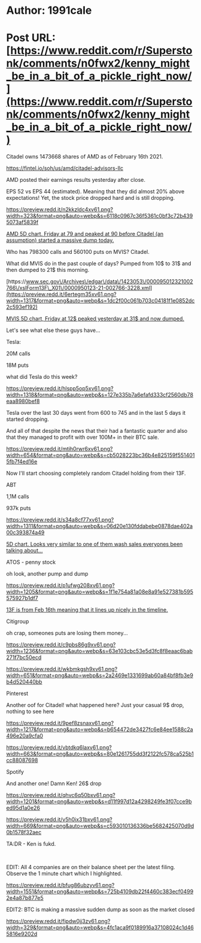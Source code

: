 # Author: 1991cale
# Post URL: [https://www.reddit.com/r/Superstonk/comments/n0fwx2/kenny_might_be_in_a_bit_of_a_pickle_right_now/](https://www.reddit.com/r/Superstonk/comments/n0fwx2/kenny_might_be_in_a_bit_of_a_pickle_right_now/)


Citadel owns 1473668 shares of AMD as of February 16th 2021.

[https:\/\/fintel.io\/soh\/us\/amd\/citadel-advisors-llc](https://preview.redd.it/uew676w54xv61.png?width=1434&format=png&auto=webp&s=8341d97f5254a9778c346ccc8a0e4090e9f96ff4)

AMD posted their earnings results yesterday after close.

EPS 52 vs EPS 44 (estimated). Meaning that they did almost 20% above expectations! Yet, the stock price dropped hard and is still dropping.

https://preview.redd.it/n2kkzldc4xv61.png?width=323&format=png&auto=webp&s=6118c0967c36f5361c0bf3c72b4395073af5839f

[AMD 5D chart. Friday at 79 and peaked at 90 before Citadel \(an assumption\) started a massive dump today.](https://preview.redd.it/xwdsgdvx5xv61.png?width=646&format=png&auto=webp&s=12ff7615de55e51505a39c5bfaa1c2131fea9afa)

Who has 798300 calls and 560100 puts on MVIS? Citadel.

What did MVIS do in the past couple of days? Pumped from 10$ to 31$ and then dumped to 21$ this morning.

[https:\/\/www.sec.gov\/Archives\/edgar\/data\/1423053\/000095012321002766\/xslForm13F\_X01\/0000950123-21-002766-3228.xml](https://preview.redd.it/6ertegm35xv61.png?width=1317&format=png&auto=webp&s=1dc2f00c061b703c04181f1e0852dc2c593ef192)

[MVIS 5D chart, Friday at 12$ peaked yesterday at 31$ and now dumped.](https://preview.redd.it/ar419it66xv61.png?width=660&format=png&auto=webp&s=245155e7f5e22cce1173bbe3b16e35092f5518e3)

Let's see what else these guys have...

Tesla:

20M calls

18M puts

what did Tesla do this week?

https://preview.redd.it/hlspp5op5xv61.png?width=1318&format=png&auto=webp&s=127e335b7a6efafd333cf2560db78eaa8980bef8

Tesla over the last 30 days went from 600 to 745 and in the last 5 days it started dropping.

And all of that despite the news that their had a fantastic quarter and also that they managed to profit with over 100M+ in their BTC sale.

https://preview.redd.it/mtih0rwr6xv61.png?width=654&format=png&auto=webp&s=cb5028223bc36b4e825159f5514015fb7f4ed16e

Now I'll start choosing completely random Citadel holding from their 13F.

ABT

1,1M calls

937k puts

https://preview.redd.it/s34a8cf77xv61.png?width=1311&format=png&auto=webp&s=06d20e130fddabebe0878dae402a00c393874a49

[5D chart. Looks very similar to one of them wash sales everyones been talking about...](https://preview.redd.it/0uq6klee7xv61.png?width=647&format=png&auto=webp&s=319fe1be3ffaf949d0570e55d9c599d8038e8a2b)

ATOS - penny stock

oh look, another pump and dump

https://preview.redd.it/p1ufwg208xv61.png?width=1205&format=png&auto=webp&s=1f1e754a81a08e8a91e527381b595575927b1df7

[13F is from Feb 16th meaning that it lines up nicely in the timeline.](https://preview.redd.it/r3g529128xv61.png?width=656&format=png&auto=webp&s=902629ae4a1bfeab095dafc2ea1b0ffa6fcf733b)

Citigroup

oh crap, someones puts are losing them money...

https://preview.redd.it/c9pbs86g9xv61.png?width=1236&format=png&auto=webp&s=63e103cbc53e5d3fc8f8eaac6bab271f7bc50ecd

https://preview.redd.it/wkbmkgsh9xv61.png?width=651&format=png&auto=webp&s=2a2469e1331699ab60a84bf8fb3e9b4d520440bb

Pinterest

Another oof for Citadel! what happened here? Just your casual 9$ drop, nothing to see here

https://preview.redd.it/9pef8zsnaxv61.png?width=1217&format=png&auto=webp&s=b654472de3427fc6e84ee1588c2a496e20a9cfa0

https://preview.redd.it/vbtdkq6laxv61.png?width=663&format=png&auto=webp&s=80e1261755dd3f2122fc578ca525b1cc88087698

Spotify

And another one! Damn Ken! 26$ drop

https://preview.redd.it/qhvc6q50bxv61.png?width=1201&format=png&auto=webp&s=d11f997d12a4298249fe3f07cce9bed95d1a0e26

https://preview.redd.it/v5h0ix31bxv61.png?width=669&format=png&auto=webp&s=c593010136336be5682425070d9d0b1578f32aec

TA:DR - Ken is fukd.

&#x200B;

EDIT: All 4 companies are on their balance sheet per the latest filing. Observe the 1 minute chart which I highlighted.

https://preview.redd.it/bfug86ubzyv61.png?width=1551&format=png&auto=webp&s=725b4109db22f4460c383ecf04992e4a87b877e5

EDIT2: BTC is making a massive sudden dump as soon as the market closed

https://preview.redd.it/fipdw0jj3zv61.png?width=329&format=png&auto=webp&s=4fc1aca9f0189916a37108024c1d465816e9202d